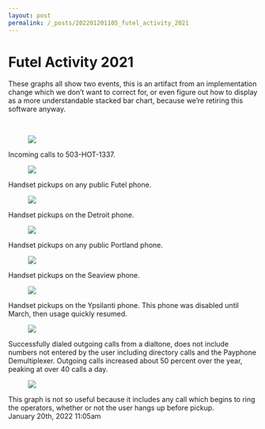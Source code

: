 ```yaml
---
layout: post
permalink: /_posts/202201201105_futel_activity_2021
---
```


# Futel Activity 2021

These graphs all show two events, this is an artifact from an implementation change which we don&rsquo;t want to correct for, or even figure out how to display as a more understandable stacked bar chart, because we&rsquo;re retiring this software anyway.

<br/>

<figure data-orig-width="1354" data-orig-height="677" class="tmblr-full"><img src="https://64.media.tumblr.com/2a4a5f6a14be517a9d0259c0152e7799/9420ffe71d95a549-60/s540x810/64b6b1b5ac41fb3493541aa71b642e7c1c3cfa39.png" data-orig-width="1354" data-orig-height="677"/></figure>Incoming calls to 503-HOT-1337.

<br/>

<figure class="tmblr-full" data-orig-height="677" data-orig-width="1354"><img src="https://64.media.tumblr.com/21dc44e2cfea5b9b48416997189a993f/9420ffe71d95a549-fd/s540x810/e7d83624e6806aefb03d61f1866d6f8b144bc4dc.png" data-orig-height="677" data-orig-width="1354"/></figure>Handset pickups on any public Futel phone.

<br/>

<figure class="tmblr-full" data-orig-height="677" data-orig-width="1354"><img src="https://64.media.tumblr.com/130d39ed8debf4a92109744b9cb108cc/9420ffe71d95a549-c5/s540x810/d4293f76b5d07b24af7fa5b92f3cb1703330d04d.png" data-orig-height="677" data-orig-width="1354"/></figure>Handset pickups on the Detroit phone.

<br/>

<figure class="tmblr-full" data-orig-height="677" data-orig-width="1354"><img src="https://64.media.tumblr.com/d9614e93f02c2ae076ac74c58fe36eee/9420ffe71d95a549-0f/s540x810/bbe3890352e06e011b58c086c0ff419b24cc78fa.png" data-orig-height="677" data-orig-width="1354"/></figure>Handset pickups on any public Portland phone.

<br/>

<figure class="tmblr-full" data-orig-height="677" data-orig-width="1354"><img src="https://64.media.tumblr.com/361d8a375edf2cf5fb875fd4be4a8243/9420ffe71d95a549-2c/s540x810/10331d8a2631e1062b527ef56e5ad642f305213f.png" data-orig-height="677" data-orig-width="1354"/></figure>Handset pickups on the Seaview phone.

<br/>

<figure class="tmblr-full" data-orig-height="677" data-orig-width="1354"><img src="https://64.media.tumblr.com/d625f0b64958945ea01dd3da15edfa6e/9420ffe71d95a549-a9/s540x810/41a6dbadd7fe104aea6c7db43cc3ee9560f80c41.png" data-orig-height="677" data-orig-width="1354"/></figure>Handset pickups on the Ypsilanti phone. This phone was disabled until March, then usage quickly resumed.

<br/>

<figure class="tmblr-full" data-orig-height="677" data-orig-width="1354"><img src="https://64.media.tumblr.com/157d85f8e722ccb06767e3563d6e830b/9420ffe71d95a549-2e/s540x810/f55b6b692a93bf16e493a55fbe290f5ba24266a8.png" data-orig-height="677" data-orig-width="1354"/></figure>Successfully dialed outgoing calls from a dialtone, does not include numbers not entered by the user including directory calls and the Payphone Demultiplexer. Outgoing calls increased about 50 percent over the year, peaking at over 40 calls a day.

<br/>

<figure class="tmblr-full" data-orig-height="677" data-orig-width="1354"><img src="https://64.media.tumblr.com/dcc9da26b419f34ec05e9ca35a30abb4/9420ffe71d95a549-5b/s540x810/43eaefd6673cd4c1985937806a273bdbf687d19d.png" data-orig-height="677" data-orig-width="1354"/></figure>This graph is not so useful because it includes any call which begins to ring the operators, whether or not the user hangs up before pickup.



<div id="footer">
<span id="timestamp"> January 20th, 2022 11:05am </span>
</div>
